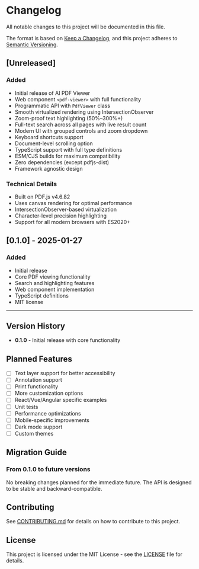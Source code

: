 # Changelog

All notable changes to this project will be documented in this file.

The format is based on [Keep a Changelog](https://keepachangelog.com/en/1.0.0/),
and this project adheres to [Semantic Versioning](https://semver.org/spec/v2.0.0.html).

## [Unreleased]

### Added
- Initial release of AI PDF Viewer
- Web component `<pdf-viewer>` with full functionality
- Programmatic API with `PdfViewer` class
- Smooth virtualized rendering using IntersectionObserver
- Zoom-proof text highlighting (50%–300%+)
- Full-text search across all pages with live result count
- Modern UI with grouped controls and zoom dropdown
- Keyboard shortcuts support
- Document-level scrolling option
- TypeScript support with full type definitions
- ESM/CJS builds for maximum compatibility
- Zero dependencies (except pdfjs-dist)
- Framework agnostic design

### Technical Details
- Built on PDF.js v4.6.82
- Uses canvas rendering for optimal performance
- IntersectionObserver-based virtualization
- Character-level precision highlighting
- Support for all modern browsers with ES2020+

## [0.1.0] - 2025-01-27

### Added
- Initial release
- Core PDF viewing functionality
- Search and highlighting features
- Web component implementation
- TypeScript definitions
- MIT license

---

## Version History

- **0.1.0** - Initial release with core functionality

## Planned Features

- [ ] Text layer support for better accessibility
- [ ] Annotation support
- [ ] Print functionality
- [ ] More customization options
- [ ] React/Vue/Angular specific examples
- [ ] Unit tests
- [ ] Performance optimizations
- [ ] Mobile-specific improvements
- [ ] Dark mode support
- [ ] Custom themes

## Migration Guide

### From 0.1.0 to future versions

No breaking changes planned for the immediate future. The API is designed to be stable and backward-compatible.

## Contributing

See [CONTRIBUTING.md](CONTRIBUTING.md) for details on how to contribute to this project.

## License

This project is licensed under the MIT License - see the [LICENSE](LICENSE) file for details.
